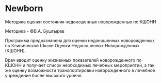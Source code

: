 Newborn
======

Методика оценки состояния недоношенных новорожденных по КШОНН

Методика - ©В.А. Буштырев

Программа предназначена для оценки недоношенных новорожденных по Клинической Шкале Оценки Недоношенных Новорожденных (КШОНН).

Врач вводит оценку жизненных показателей новорожденного по КШОНН и получает список необходимых лечебных мероприятий, а так же оценку возможности транспортировки новорожденного в лечебное учреждение более высокого уровня.